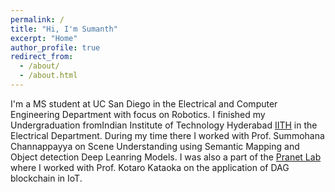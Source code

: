 ```yaml
---
permalink: /
title: "Hi, I'm Sumanth"
excerpt: "Home"
author_profile: true
redirect_from: 
  - /about/
  - /about.html
---
```


I'm a MS student at UC San Diego in the Electrical and Computer Engineering Department with focus on Robotics. I finished my Undergraduation fromIndian Institute of Technology Hyderabad [IITH](https://iith.ac.in/) in the Electrical Department. During my time there I worked with Prof. Summohana Channappayya on Scene Understanding using Semantic Mapping and Object detection Deep Leanring Models. I was also a part of the [Pranet Lab](https://pranet.iith.ac.in/) where I worked with Prof. Kotaro Kataoka on the application of DAG blockchain in IoT.